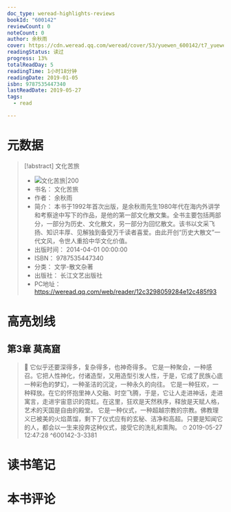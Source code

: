 ```yaml
---
doc_type: weread-highlights-reviews
bookId: "600142"
reviewCount: 0
noteCount: 0
author: 余秋雨
cover: https://cdn.weread.qq.com/weread/cover/53/yuewen_600142/t7_yuewen_6001421715150411.jpg
readingStatus: 读过
progress: 13%
totalReadDay: 5
readingTime: 1小时18分钟
readingDate: 2019-01-05
isbn: 9787535447340
lastReadDate: 2019-05-27
tags:
  - read

---
```

# 元数据
> [!abstract] 文化苦旅
> - ![ 文化苦旅|200](https://cdn.weread.qq.com/weread/cover/53/yuewen_600142/t7_yuewen_6001421715150411.jpg)
> - 书名： 文化苦旅
> - 作者： 余秋雨
> - 简介： 本书于1992年首次出版，是余秋雨先生1980年代在海内外讲学和考察途中写下的作品，是他的第一部文化散文集。全书主要包括两部分，一部分为历史、文化散文，另一部分为回忆散文。该书以文采飞扬、知识丰厚、见解独到备受万千读者喜爱。由此开创“历史大散文”一代文风，令世人重拾中华文化价值。
> - 出版时间： 2014-04-01 00:00:00
> - ISBN： 9787535447340
> - 分类： 文学-散文杂著
> - 出版社： 长江文艺出版社
> - PC地址：https://weread.qq.com/web/reader/12c3298059284e12c485f93

# 高亮划线

## 第3章 莫高窟

> 📌 它似乎还要深得多，复杂得多，也神奇得多。
   它是一种聚会，一种感召。它把人性神化，付诸造型，又用造型引发人性，于是，它成了民族心底一种彩色的梦幻，一种圣洁的沉淀，一种永久的向往。
   它是一种狂欢，一种释放。在它的怀抱里神人交融、时空飞腾，于是，它让人走进神话，走进寓言，走进宇宙意识的霓虹。在这里，狂欢是天然秩序，释放是天赋人格，艺术的天国是自由的殿堂。
   它是一种仪式，一种超越宗教的宗教。佛教理义已被美的火焰蒸馏，剩下了仪式应有的玄秘、洁净和高超。只要是知闻它的人，都会以一生来投奔这种仪式，接受它的洗礼和熏陶。 
> ⏱ 2019-05-27 12:47:28 ^600142-3-3381

# 读书笔记

# 本书评论

